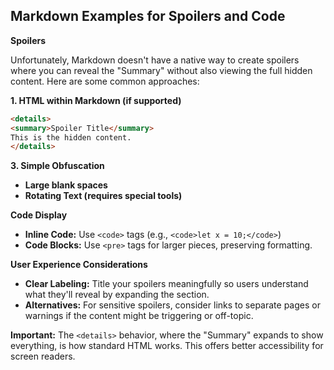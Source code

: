 
## Markdown Examples for Spoilers and Code

**Spoilers**

Unfortunately, Markdown doesn't have a native way to create spoilers where you can reveal the "Summary" without also viewing the full hidden content. Here are some common approaches:

**1. HTML within Markdown (if supported)**

   ```html
   <details>
   <summary>Spoiler Title</summary>
   This is the hidden content.
   </details>
   ```


**3. Simple Obfuscation**

* **Large blank spaces**
* **Rotating Text (requires special tools)**

**Code Display**

* **Inline Code:** Use `<code>` tags (e.g., `<code>let x = 10;</code>`)
* **Code Blocks:** Use  `<pre>` tags for larger pieces, preserving formatting.

**User Experience Considerations**

* **Clear Labeling:**  Title your spoilers meaningfully so users understand what they'll reveal by expanding the section.
* **Alternatives:** For sensitive spoilers,  consider links to separate pages or warnings if the content might be triggering or off-topic.

**Important:** The `<details>` behavior, where the "Summary" expands to show everything, is how standard HTML works. This offers better accessibility for screen readers.

